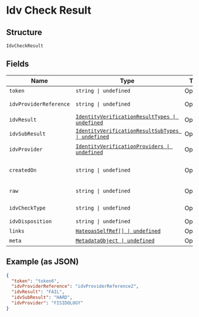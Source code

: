 
# Idv Check Result

## Structure

`IdvCheckResult`

## Fields

| Name | Type | Tags | Description |
|  --- | --- | --- | --- |
| `token` | `string \| undefined` | Optional | [Token](#/rest/models/structures/token) representing the resource |
| `idvProviderReference` | `string \| undefined` | Optional | [Provider reference](#/rest/models/structures/identity-verification-provider-reference) used for performing identity checks for the provider |
| `idvResult` | [`IdentityVerificationResultTypes \| undefined`](../../doc/models/identity-verification-result-types.md) | Optional | Result type of [verification](#/rest/models/structures/identity-verification-result-type) |
| `idvSubResult` | [`IdentityVerificationResultSubTypes \| undefined`](../../doc/models/identity-verification-result-sub-types.md) | Optional | Sub result type of [verification](#/rest/models/structures/identity-verification-sub-result-type) |
| `idvProvider` | [`IdentityVerificationProviders \| undefined`](../../doc/models/identity-verification-providers.md) | Optional | Provider types of [verification](#/rest/models/structures/identity-verification-provider-type) that can be used for performing identity checks |
| `createdOn` | `string \| undefined` | Optional | Time object was [created](#/rest/models/structures/created-on)(#/rest/models/structures/created-on) |
| `raw` | `string \| undefined` | Optional | Contains the raw (unprocessed) [output](/#/rest/models/structures/identity-verification-provider-raw-output) from the IDV provider |
| `idvCheckType` | `string \| undefined` | Optional | [Type](#/rest/models/structures/identity-verification-check-type) of verification used for performing an identity check |
| `idvDisposition` | `string \| undefined` | Optional | Disposition type of [verification](#/rest/models/structures/identity-verification-disposition-type) |
| `links` | [`HateoasSelfRef[] \| undefined`](../../doc/models/hateoas-self-ref.md) | Optional | - |
| `meta` | [`MetadataObject \| undefined`](../../doc/models/metadata-object.md) | Optional | - |

## Example (as JSON)

```json
{
  "token": "token6",
  "idvProviderReference": "idvProviderReference2",
  "idvResult": "FAIL",
  "idvSubResult": "HARD",
  "idvProvider": "FISIDOLOGY"
}
```

